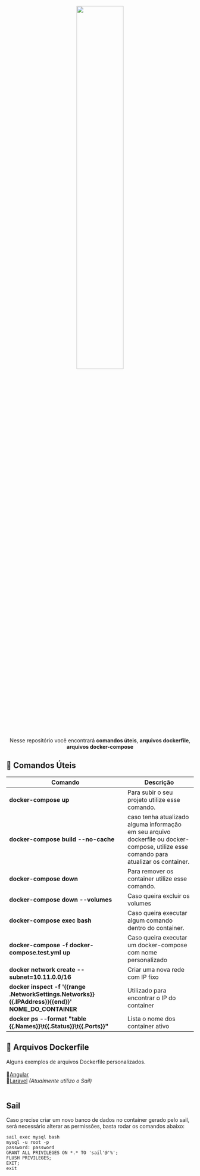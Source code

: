 <p align="center">
<img src="https://www.docker.com/wp-content/uploads/2022/03/horizontal-logo-monochromatic-white.png" width="50%">
</p>
<p align="center">
  Nesse repositório você encontrará <strong>comandos úteis</strong>, <strong>arquivos dockerfile</strong>, <strong>arquivos docker-compose</strong>
</p>

<h2> 📘 Comandos Úteis</h2>

<table>
  <thead>
    <tr>
      <th>Comando</th>
      <th>Descrição</th>  
    </tr>
  </thead>
  <tbody>
    <tr>
      <td>
        <strong>docker-compose up</strong>
      </td>
      <td>
        Para subir o seu projeto utilize esse comando.
      </td>
    </tr>
    <tr>
      <td>
        <strong>docker-compose build --no-cache</strong>
      </td>
      <td>
        caso tenha atualizado alguma informação em seu arquivo dockerfile ou docker-compose, utilize esse comando para atualizar os container.
      </td>
    </tr>
    <tr>
      <td>
        <strong>docker-compose down</strong>
      </td>
      <td>
        Para remover os container utilize esse comando.
      </td>
    </tr>
    <tr>
      <td>
        <strong>docker-compose down --volumes</strong>
      </td>
      <td>
        Caso queira excluir os volumes
      </td>
    </tr>
    <tr>
      <td>
        <strong>docker-compose exec <name_container> bash</strong>
      </td>
      <td>
        Caso queira executar algum comando dentro do container.
      </td>
    </tr>
    <tr>
      <td>
        <strong>docker-compose -f docker-compose.test.yml up</strong>
      </td>
      <td>
        Caso queira executar um docker-compose com nome personalizado
      </td>
    </tr>
    <tr>
      <td>
        <strong>docker network create <network_name> --subnet=10.11.0.0/16</strong>
      </td>
      <td>
        Criar uma nova rede com IP fixo
      </td>
    </tr>
    <tr>
      <td>
        <strong>docker inspect -f '{{range .NetworkSettings.Networks}}{{.IPAddress}}{{end}}' NOME_DO_CONTAINER</strong>
      </td>
      <td>Utilizado para encontrar o IP do container</td>
    </tr>
    <tr>
      <td>
        <strong>docker ps --format "table {{.Names}}\t{{.Status}}\t{{.Ports}}"</strong>
      </td>
      <td>Lista o nome dos container ativo</td>
    </tr>
  </tbody>
</table>

<h2> 📂 Arquivos Dockerfile</h2>
Alguns exemplos de arquivos Dockerfile personalizados. <br> <br>
🔹<a href="https://github.com/TiagoParente/docker/tree/main/Angular">Angular</a> <br>
🔹<a href="#" style="pointer-events: none">Laravel</a> <em>(Atualmente utilizo o Sail)</em> <br><br>

<h2> Sail </h2>
Caso precise criar um novo banco de dados no container gerado pelo sail, será necessário alterar as permissões, basta rodar os comandos abaixo:

```
sail exec mysql bash
mysql -u root -p
password: password
GRANT ALL PRIVILEGES ON *.* TO 'sail'@'%';
FLUSH PRIVILEGES;
EXIT;
exit
```
